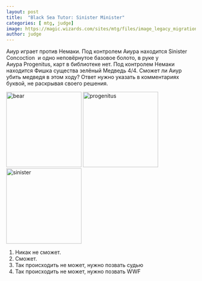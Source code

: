 ```yaml
---
layout: post
title:  "Black Sea Tutor: Sinister Minister"
categories: [ mtg, judge]
image: https://magic.wizards.com/sites/mtg/files/image_legacy_migration/mtg/images/daily/wallpapers/WP_Progenitus_2560x1600.jpg
author: judge
---
```


Аиур играет против Немаки. Под контролем Аиура находится Sinister Concoction  и одно неповёрнутое базовое болото, в руке у Аиура Progenitus, карт в библиотеке нет. Под контролем Немаки находится Фишка существа зелёный Медведь 4/4. Сможет ли Аиур убить медведя в этом ходу? Ответ нужно указать в комментариях буквой, не раскрывая своего решения.

<img src="https://img.scryfall.com/cards/large/front/c/a/ca3dae7d-3880-4c0a-acfb-8fd227cf9fab.jpg" alt="bear" width="200"/> 
<img src="https://img.scryfall.com/cards/large/front/a/8/a8a5d0ba-bcb1-41db-80dd-ad22b8408105.jpg" alt="progenitus" width="200"/>
<img src="https://img.scryfall.com/cards/large/front/8/1/815ca911-ccc1-4466-8d12-054b8d241992.jpg" alt="sinister" width="200"/>

1. Никак не сможет.
2. Сможет.
3. Так происходить не может, нужно позвать судью
4. Так происходить не может, нужно позвать WWF

